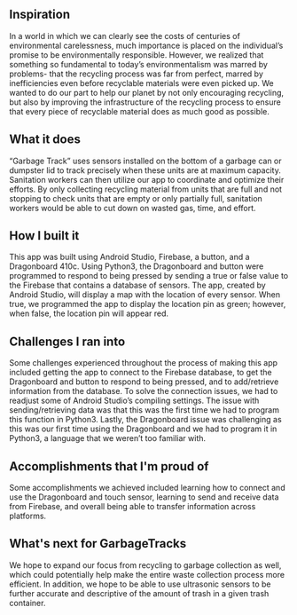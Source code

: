 ## Inspiration
In a world in which we can clearly see the costs of centuries of environmental carelessness, much importance is placed on the individual’s promise to be environmentally responsible. However, we realized that something so fundamental to today’s environmentalism was marred by problems- that the recycling process was far from perfect, marred by inefficiencies even before recyclable materials were even picked up. We wanted to do our part to help our planet by not only encouraging recycling, but also by improving the infrastructure of the recycling process to ensure that every piece of recyclable material does as much good as possible.

## What it does
“Garbage Track” uses sensors installed on the bottom of a garbage can or dumpster lid to track precisely when these units are at maximum capacity. Sanitation workers can then utilize our app to coordinate and optimize their efforts. By only collecting recycling material from units that are full and not stopping to check units that are empty or only partially full, sanitation workers would be able to cut down on wasted gas, time, and effort.

## How I built it
This app was built using Android Studio, Firebase, a button, and a Dragonboard 410c. Using Python3, the Dragonboard and button were programmed to respond to being pressed by sending a true or false value to the Firebase that contains a database of sensors. The app, created by Android Studio, will display a map with the location of every sensor. When true, we programmed the app to display the location pin as green; however, when false, the location pin will appear red.

## Challenges I ran into
Some challenges experienced throughout the process of making this app included getting the app to connect to the Firebase database, to get the Dragonboard and button to respond to being pressed, and to add/retrieve information from the database. To solve the connection issues, we had to readjust some of Android Studio’s compiling settings. The issue with sending/retrieving data was that this was the first time we had to program this function in Python3. Lastly, the Dragonboard issue was challenging as this was our first time using the Dragonboard and we had to program it in Python3, a language that we weren’t too familiar with.

## Accomplishments that I'm proud of
Some accomplishments we achieved included learning how to connect and use the Dragonboard and touch sensor, learning to send and receive data from Firebase, and overall being able to transfer information across platforms.  

## What's next for GarbageTracks
We hope to expand our focus from recycling to garbage collection as well, which could potentially help make the entire waste collection process more efficient. In addition, we hope to be able to use ultrasonic sensors to be further accurate and descriptive of the amount of trash in a given trash container. 


